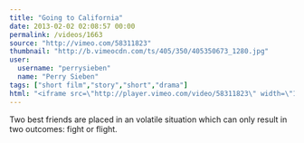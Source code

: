 ```yaml
---
title: "Going to California"
date: 2013-02-02 02:08:57 00:00
permalink: /videos/1663
source: "http://vimeo.com/58311823"
thumbnail: "http://b.vimeocdn.com/ts/405/350/405350673_1280.jpg"
user:
  username: "perrysieben"
  name: "Perry Sieben"
tags: ["short film","story","short","drama"]
html: "<iframe src=\"http://player.vimeo.com/video/58311823\" width=\"1280\" height=\"720\" frameborder=\"0\" webkitAllowFullScreen mozallowfullscreen allowFullScreen></iframe>"
---
```


Two best friends are placed in an volatile situation which can only result in two outcomes: fight or flight.